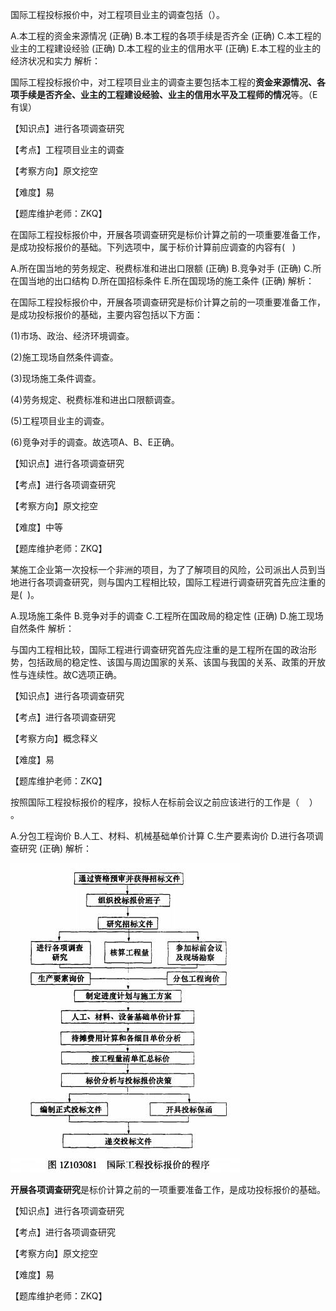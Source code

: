 <p>国际工程投标报价中，对工程项目业主的调查包括（）。</p>
A.本工程的资金来源情况  (正确)
B.本工程的各项手续是否齐全  (正确)
C.本工程的业主的工程建设经验  (正确)
D.本工程的业主的信用水平  (正确)
E.本工程的业主的经济状况和实力
解析：<p>国际工程投标报价中，对工程项目业主的调查主要包括本工程的<strong>资金来源情况、各项手续是否齐全、业主的工程建设经验、业主的信用水平及工程师的情况</strong>等。（E有误）</p><p>【知识点】进行各项调查研究</p><p>【考点】工程项目业主的调查</p><p>【考察方向】原文挖空</p><p>【难度】易</p><p>【题库维护老师：ZKQ】</p>
<p>在国际工程投标报价中，开展各项调查研究是标价计算之前的一项重要准备工作，是成功投标报价的基础。下列选项中，属于标价计算前应调查的内容有( &nbsp; )</p>
A.所在国当地的劳务规定、税费标准和进出口限额  (正确)
B.竞争对手  (正确)
C.所在国当地的出口结构
D.所在国招标条件
E.所在国现场的施工条件  (正确)
解析：<p>在国际工程投标报价中，开展各项调查研究是标价计算之前的一项重要准备工作，是成功投标报价的基础，主要内容包括以下方面：</p><p>(1)市场、政治、经济环境调查。</p><p>(2)施工现场自然条件调查。</p><p>(3)现场施工条件调查。</p><p>(4)劳务规定、税费标准和进出口限额调查。</p><p>(5)工程项目业主的调查。</p><p>(6)竞争对手的调查。故选项A、B、E正确。</p><p>【知识点】进行各项调查研究</p><p>【考点】进行各项调查研究</p><p>【考察方向】原文挖空</p><p>【难度】中等</p><p>【题库维护老师：ZKQ】</p>
<p>某施工企业第一次投标一个非洲的项目，为了了解项目的风险，公司派出人员到当地进行各项调查研究，则与国内工程相比较，国际工程进行调查研究首先应注重的是( &nbsp;)。</p>
A.现场施工条件
B.竞争对手的调查
C.工程所在国政局的稳定性  (正确)
D.施工现场自然条件
解析：<p>与国内工程相比较，国际工程进行调查研究首先应注重的是工程所在国的政治形势，包括政局的稳定性、该国与周边国家的关系、该国与我国的关系、政策的开放性与连续性。故C选项正确。</p><p>【知识点】进行各项调查研究</p><p>【考点】进行各项调查研究</p><p>【考察方向】概念释义</p><p>【难度】易</p><p>【题库维护老师：ZKQ】</p>
<p>按照国际工程投标报价的程序，投标人在标前会议之前应该进行的工作是（ &nbsp; &nbsp;） 。</p>
A.分包工程询价
B.人工、材料、机械基础单价计算
C.生产要素询价
D.进行各项调查研究  (正确)
解析：<p><strong><img src="../三、进行各项调查研究_images/6377509997710960812221390.jpg" alt="Dingtalk_20211214171827.jpg"/></strong></p><p><strong>开展各项调查研究</strong>是标价计算之前的一项重要准备工作，是成功投标报价的基础。</p><p>【知识点】进行各项调查研究</p><p>【考点】进行各项调查研究</p><p>【考察方向】原文挖空</p><p>【难度】易</p><p>【题库维护老师：ZKQ】</p>

